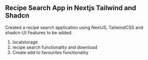 ## Recipe Search App in Nextjs Tailwind and Shadcn
Created a recipe search application using NextJS, TailwindCSS and shadcn-UI
Features to be added.

1. localstorage
2. recipe search functionality and download
3. Create add to favourites functionality